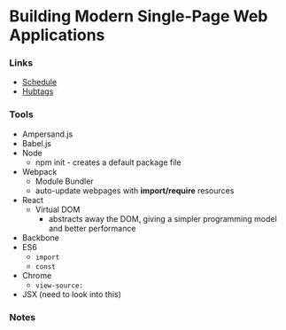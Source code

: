# Building Modern Single-Page Web Applications

### Links
- [Schedule](https://github.com/HenrikJoreteg/masters)
- [Hubtags](https://github.com/henrikjoreteg/hubtags.com)

### Tools
- Ampersand.js
- Babel.js
- Node
  - npm init - creates a default package file
- Webpack
  - Module Bundler
  - auto-update webpages with **import/require** resources
- React
  - Virtual DOM
    - abstracts away the DOM, giving a simpler programming model and better performance
- Backbone
- ES6
  - `import`
  - `const`
- Chrome
  - `view-source:`
- JSX (need to look into this)

### Notes

